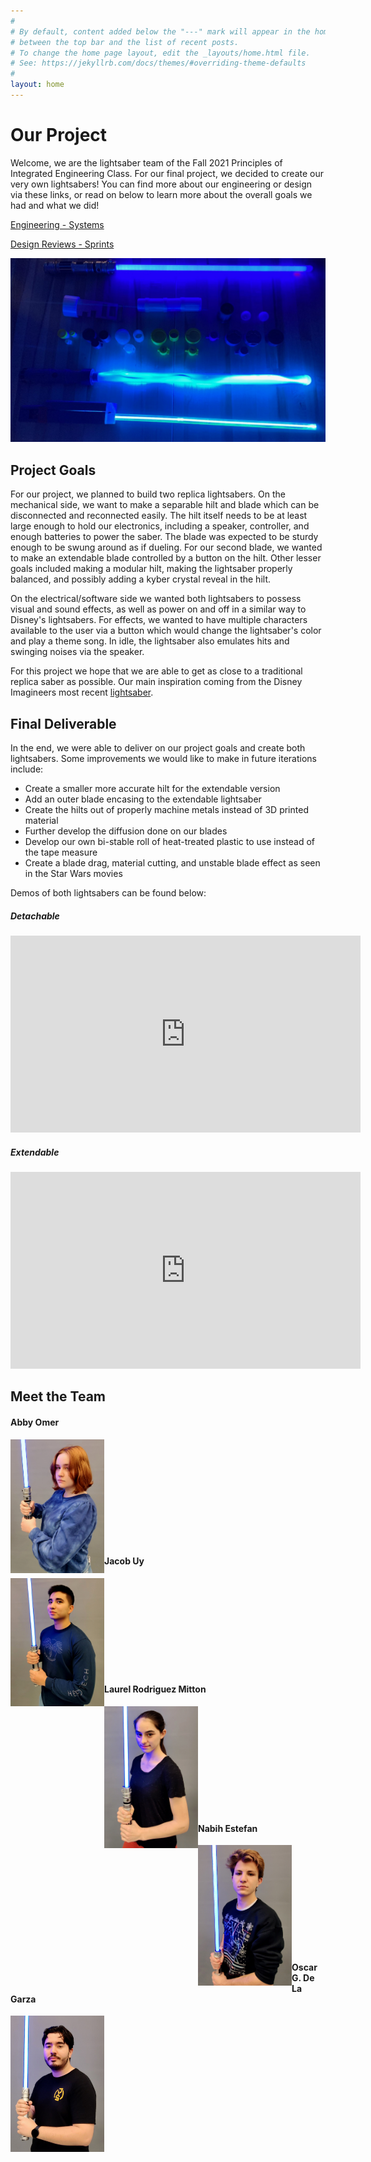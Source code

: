 ```yaml
---
#
# By default, content added below the "---" mark will appear in the home page
# between the top bar and the list of recent posts.
# To change the home page layout, edit the _layouts/home.html file.
# See: https://jekyllrb.com/docs/themes/#overriding-theme-defaults
#
layout: home
---
```


# Our Project

Welcome, we are the lightsaber team of the Fall 2021 Principles of Integrated Engineering Class. For our final project, we  decided to create our very own lightsabers! You can find more about our engineering or design via these links, or read on below to learn more about the overall goals we had and what we did!

[Engineering - Systems](./systems.html)

[Design Reviews - Sprints](./sprints.html)

<p align="center">
  <img src="./Photos!/demoDark.png" alt="Display of Completed Lightsabers">
</p>


## Project Goals
For our project, we planned to build two replica lightsabers. On the mechanical side, we want to make a separable hilt and blade which can be disconnected and reconnected easily. The hilt itself needs to be at least large enough to hold our electronics, including a speaker, controller, and enough batteries to power the saber. The blade was expected to be sturdy enough to be swung around as if dueling. For our second blade, we wanted to make an extendable blade controlled by a button on the hilt. Other lesser goals included making a modular hilt, making the lightsaber properly balanced, and possibly adding a kyber crystal reveal in the hilt.

On the electrical/software side we wanted both lightsabers to possess visual and sound effects, as well as power on and off in a similar way to Disney's lightsabers. For effects, we wanted to have multiple characters available to the user via a button which would change the lightsaber's color and play a theme song. In idle, the lightsaber also emulates hits and swinging noises via the speaker.

For this project we hope that we are able to get as close to a traditional replica saber as possible. Our main inspiration coming from the Disney Imagineers most recent [lightsaber](https://youtu.be/ggWBEj8ppgM).


## Final Deliverable

In the end, we were able to deliver on our project goals and create both lightsabers. Some improvements we would like to make in future iterations include:
  - Create a smaller more accurate hilt for the extendable version
  - Add an outer blade encasing to the extendable lightsaber
  - Create the hilts out of properly machine metals instead of 3D printed material
  - Further develop the diffusion done on our blades
  - Develop our own bi-stable roll of heat-treated plastic to use instead of the tape measure
  - Create a blade drag, material cutting, and unstable blade effect as seen in the Star Wars movies

Demos of both lightsabers can be found below:

<!-- [![Detachable Lightsaber](./Photos!/About/team.jpg)](https://youtu.be/RMrMl14pZ-I) -->

##### Detachable
<iframe width="560" height="315" src="https://www.youtube.com/embed/RMrMl14pZ-I" title="YouTube video player" frameborder="0" allow="accelerometer; autoplay; clipboard-write; encrypted-media; gyroscope; picture-in-picture" allowfullscreen></iframe>

##### Extendable
<iframe width="560" height="315" src="https://youtu.be/GjQWpX-BY98" title="YouTube video player" frameborder="0" allow="accelerometer; autoplay; clipboard-write; encrypted-media; gyroscope; picture-in-picture" allowfullscreen></iframe>

## Meet the Team

#### Abby Omer

<p align="center">
  <img style="float:Left" src="./Photos!/About/abby_head.jpg" alt="Abby Omer"  width="150">
  <br>
  <br>
  <br>
  <br>
  <br>
  <!-- Lorem ipsum dolor sit amet, consectetur adipiscing elit, sed do eiusmod tempor incididunt ut labore et dolore magna aliqua. Ut enim ad minim veniam, quis nostrud exercitation ullamco laboris nisi ut aliquip ex ea commodo consequat. -->
</p>
<br>
<br>
<br>
<br>


#### Jacob Uy

<p align="center">
  <img style="float:Left" src="./Photos!/About/jacob_head.jpg" alt="Jacob Uy"  width="150">
  <br>
  <br>
  <br>
  <br>
  <br>
  <!-- Lorem ipsum dolor sit amet, consectetur adipiscing elit, sed do eiusmod tempor incididunt ut labore et dolore magna aliqua. Ut enim ad minim veniam, quis nostrud exercitation ullamco laboris nisi ut aliquip ex ea commodo consequat. -->
</p>
<br>
<br>
<br>



#### Laurel Rodriguez Mitton

<p align="center">
  <img style="float:Left" src="./Photos!/About/laurel_head.jpg" alt="Laurel Rodriguez Mitton"  width="150">
  <br>
  <br>
  <br>
  <br>
  <br>
  <!-- Lorem ipsum dolor sit amet, consectetur adipiscing elit, sed do eiusmod tempor incididunt ut labore et dolore magna aliqua. Ut enim ad minim veniam, quis nostrud exercitation ullamco laboris nisi ut aliquip ex ea commodo consequat. -->
</p>
<br>
<br>
<br>
<br>



#### Nabih Estefan

<p align="center">
  <img style="float:Left" src="./Photos!/About/nabih_head.jpg" alt="Nabih Estefan" width="150">
  <br>
  <br>
  <br>
  <br>
  <br>
  <!-- Lorem ipsum dolor sit amet, consectetur adipiscing elit, sed do eiusmod tempor incididunt ut labore et dolore magna aliqua. Ut enim ad minim veniam, quis nostrud exercitation ullamco laboris nisi ut aliquip ex ea commodo consequat. -->
</p>
<br>
<br>
<br>
<br>


#### Oscar G. De La Garza

<p align="center">
  <img style="float:Left" src="./Photos!/About/Oscar_head.jpg" alt="Oscar G. De La Garza"  width="150">
  <br>
  <br>
  <br>
  <br>
  <br>
  <!-- Lorem ipsum dolor sit amet, consectetur adipiscing elit, sed do eiusmod tempor incididunt ut labore et dolore magna aliqua. Ut enim ad minim veniam, quis nostrud exercitation ullamco laboris nisi ut aliquip ex ea commodo consequat. -->
</p>
<br>
<br>
<br>
<br>
